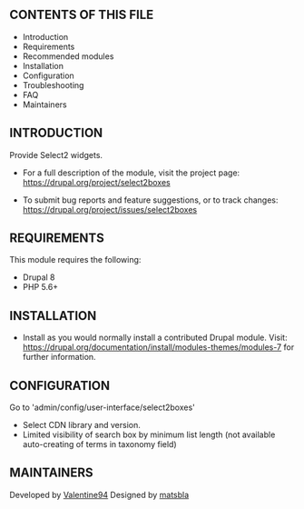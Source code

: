 CONTENTS OF THIS FILE
---------------------

 * Introduction
 * Requirements
 * Recommended modules
 * Installation
 * Configuration
 * Troubleshooting
 * FAQ
 * Maintainers

INTRODUCTION
------------

Provide Select2 widgets.

 * For a full description of the module, visit the project page:
   https://drupal.org/project/select2boxes

 * To submit bug reports and feature suggestions, or to track changes:
   https://drupal.org/project/issues/select2boxes

REQUIREMENTS
------------

This module requires the following:

 * Drupal 8
 * PHP 5.6+

INSTALLATION
------------

 * Install as you would normally install a contributed Drupal module. Visit:
   https://drupal.org/documentation/install/modules-themes/modules-7
   for further information.

CONFIGURATION
-------------

Go to 'admin/config/user-interface/select2boxes'

   * Select CDN library and version.
   * Limited visibility of search box by minimum list length
     (not available auto-creating of terms in taxonomy field)

MAINTAINERS
-----------

Developed by [Valentine94](https://drupal.org/u/valentine94)
Designed by [matsbla](https://drupal.org/u/matsbla)
